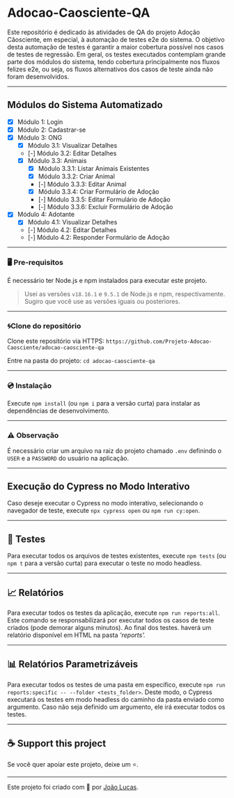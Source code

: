 # Adocao-Caosciente-QA

Este repositório é dedicado às atividades de QA do projeto Adoção Cãosciente, em especial, à automação de testes e2e do sistema. O objetivo desta automação de testes é garantir a maior cobertura possível nos casos de testes de regressão. Em geral, os testes executados contemplam grande parte dos módulos do sistema, tendo cobertura principalmente nos fluxos felizes e2e, ou seja, os fluxos alternativos dos casos de teste ainda não foram desenvolvidos. 

___

## Módulos do Sistema Automatizado

- [X] Módulo 1: Login
- [X] Módulo 2: Cadastrar-se
- [X] Módulo 3: ONG
  - [X] Módulo 3.1: Visualizar Detalhes
  - [-] Módulo 3.2: Editar Detalhes
  - [X] Módulo 3.3: Animais
    - [X] Módulo 3.3.1: Listar Animais Existentes
    - [X] Módulo 3.3.2: Criar Animal
    - [-] Módulo 3.3.3: Editar Animal
    - [X] Módulo 3.3.4: Criar Formulário de Adoção
    - [-] Módulo 3.3.5: Editar Formulário de Adoção
    - [-] Módulo 3.3.6: Excluir Formulário de Adoção
- [X] Módulo 4: Adotante
  - [X] Módulo 4.1: Visualizar Detalhes
  - [-] Módulo 4.2: Editar Detalhes
  - [-] Módulo 4.2: Responder Formulário de Adoção
___

### 🖥️ Pre-requisitos
É necessário ter Node.js e npm instalados para executar este projeto.

> Usei as versões `v18.16.1` e `9.5.1` de Node.js e npm, respectivamente. Sugiro que você use as versões iguais ou posteriores.
___

### 🌀Clone do repositório

Clone este repositório via HTTPS: `https://github.com/Projeto-Adocao-Caosciente/adocao-caosciente-qa`

Entre na pasta do projeto: `cd adocao-caosciente-qa`
___

### 💿 Instalação

Execute `npm install` (ou `npm i` para a versão curta) para instalar as dependências de desenvolvimento.
___

### ⚠️ Observação

É necessário criar um arquivo na raiz do projeto chamado `.env` definindo o ```USER``` e a ```PASSWORD``` do usuário na aplicação.

___

## Execução do Cypress no Modo Interativo

Caso deseje executar o Cypress no modo interativo, selecionando o navegador de teste, execute `npx cypress open` ou `npm run cy:open`.

___

## 🧪 Testes

Para executar todos os arquivos de testes existentes, execute `npm tests` (ou `npm t` para a versão curta) para executar o teste no modo headless.

___

## 📈 Relatórios

Para executar todos os testes da aplicação, execute `npm run reports:all`. Este comando se responsabilizará por executar todos os casos de teste criados (pode demorar alguns minutos). Ao final dos testes. haverá um relatório disponível em HTML na pasta *'reports'.*
___

## 📊 Relatórios Parametrizáveis

Para executar todos os testes de uma pasta em específico, execute `npm run reports:specific -- --folder <tests_folder>`. Deste modo, o Cypress executará os testes em modo headless do caminho da pasta enviado como argumento. Caso não seja definido um argumento, ele irá executar todos os testes.

___

## ☕ Support this project

Se você quer apoiar este projeto, deixe um ⭐.

___

Este projeto foi criado com 💚 por [João Lucas](https://github.com/joaolucasp).
